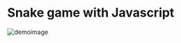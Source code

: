 # Snake game with Javascript
![demoimage](https://user-images.githubusercontent.com/70805419/132091149-f9d94d84-2567-4827-92e2-24c35e213ffb.png)
